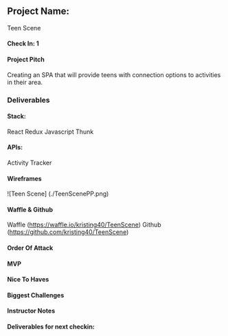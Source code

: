 ## Project Name:  
Teen Scene

#### Check In: 1  

#### Project Pitch  
Creating an SPA that will provide teens with connection options to activities in their area.

### Deliverables  

#### Stack:
React
Redux
Javascript
Thunk

#### APIs:  
Activity Tracker

#### Wireframes  
![Teen Scene] (./TeenScenePP.png)

#### Waffle & Github
Waffle (https://waffle.io/kristing40/TeenScene)
Github (https://github.com/kristing40/TeenScene)

#### Order Of Attack  

#### MVP

#### Nice To Haves   

#### Biggest Challenges  

#### Instructor Notes

#### Deliverables for next checkin:
